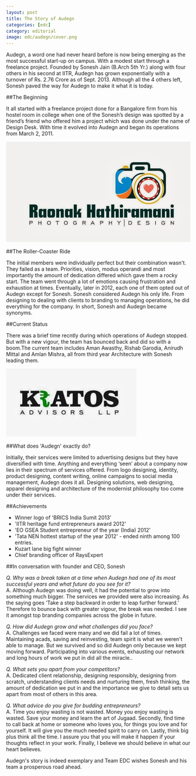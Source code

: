 ```yaml
---
layout: post
title: The Story of Audegn
categories: [edc]
category: editorial
image: edc/audegn/cover.png
---
```


Audegn, a word one had never heard before is now being emerging as the most successful start-up on campus. With a modest start through a freelance project. Founded by Sonesh Jain (B.Arch 5th Yr.) along with four others in his second at IITR, Audegn has grown exponentially with a turnover of Rs. 2.76 Crore as of Sept. 2013. Although all the 4 others left, Sonesh paved the way for Audegn to make it what it is today.

##The Beginning 

 It all started with a freelance project done for a Bangalore firm from his hostel room in college when one of the Sonesh’s design was spotted by a friend’s friend who offered him a project which was done under the name of Design Desk. With time it evolved into Audegn and began its operations from March 2, 2011.  

<div class="img right">
	<img src="/images/posts/edc/audegn/raonak.jpg" alt="">
</div>

##The Roller-Coaster Ride 

The initial members were individually perfect but their combination wasn't. They failed as a team. Priorities, vision, modus operandi and most importantly the amount of dedication differed which gave them a rocky start. The team went through a lot of emotions causing frustration and exhaustion at times. Eventually, later in 2012, each one of them opted out of Audegn except for Sonesh. Sonesh considered Audegn his only life. From designing to dealing with clients to branding to managing operations, he did everything for the company. In short, Sonesh and Audegn became synonyms. 

##Current Status

 There was a brief time recntly during which operations of Audegn stopped. But with a new vigour, the team has bounced back and did so with a boom.The current team includes Aman Awasthy, Rishab Garodia, Anirudh Mittal and Amlan Mishra, all from third year Architecture with Sonesh leading them.

<div class="img right">
	<img src="/images/posts/edc/audegn/kratos.jpg" alt="">
</div>

##What does 'Audegn' exactly do?

 Initially, their services were limited to advertising designs but they have diversified with time. Anything and everything ‘seen’ about a company now lies in their spectrum of services offered. From logo designing, identity, product designing, content writing, online campaigns to social media management, Audegn does it all. Designing solutions, web designing, apparel designing and architecture of the modernist philosophy too come under their services. 

##Achievements

- Winner logo of 'BRICS India Sumit 2013'  
- 'IITR heritage fund entrepreneurs award 2012'
- 'EO GSEA Student entrepreneur of the year (India) 2012'
- 'Tata NEN hottest startup of the year 2012' -  ended ninth among 100 entries.
- Kuzart lane big fight winner  
- Chief branding officer of RaysExpert

##In conversation with founder and CEO, Sonesh

*Q. Why was a break taken at a time when Audegn had one of its most successful years and what future do you see for it?*    
A. Although Audegn was doing well, it had the potential to grow into something much bigger. The services we provided were also increasing. As the saying goes ‘Take a step backward in order to leap further forward.’ Therefore to bounce back with greater vigour, the break was needed. I see it amongst top branding companies across the globe in future.

*Q. How did Audegn grow and what challenges did you face?*    
A. Challenges we faced were many and we did fail a lot of times. Maintaining acads, saving and reinvesting, team spirit is what we weren't able to manage. But we survived and so did Audegn only because we kept moving forward. Participating into various events, exhausting our network and long hours of work we put in did all the miracle.. 

*Q. What sets you apart from your competitors?*    
A. Dedicated client relationship, designing responsibly, designing from scratch, understanding clients needs and nurturing them, fresh thinking, the amount of dedication we put in and the importance we give to detail sets us apart from most of others in this area.

*Q. What advice do you give for budding entrepreneurs?*    
A.  Time you enjoy wasting is not wasted. Money you enjoy wasting is wasted. Save your money and learn the art of Jugaad. Secondly, find time to call back at home or someone who loves you, for things you love and for yourself. It will give you the much needed spirit to carry on. Lastly, think big plus think all the time. I assure you that you will make it happen if your thoughts reflect in your work. Finally, I believe we should believe in what our heart believes. 

Audegn's story is indeed exemplary and Team EDC wishes Sonesh and his team a prosperous road ahead. 